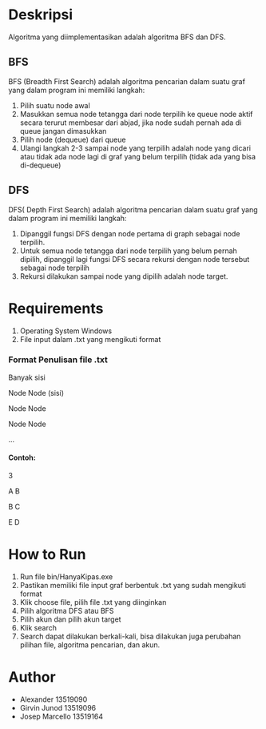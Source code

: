 # Deskripsi
Algoritma yang diimplementasikan adalah algoritma BFS dan DFS. 
## BFS
BFS (Breadth First Search) adalah algoritma pencarian dalam suatu graf yang dalam program ini memiliki langkah:
1. Pilih suatu node awal
2. Masukkan semua node tetangga dari node terpilih ke queue node aktif secara terurut membesar dari abjad, jika node sudah pernah ada di queue jangan dimasukkan
3. Pilih node (dequeue) dari queue
4. Ulangi langkah 2-3 sampai node yang terpilih adalah node yang dicari atau tidak ada node lagi di graf yang belum terpilih (tidak ada yang bisa di-dequeue)
## DFS
DFS( Depth First Search) adalah algoritma pencarian dalam suatu graf yang dalam program ini memiliki langkah:
1. Dipanggil fungsi DFS dengan node pertama di graph sebagai node terpilih.
2. Untuk semua node tetangga dari node terpilih yang belum pernah dipilih, dipanggil lagi fungsi DFS secara rekursi dengan node tersebut sebagai node terpilih
3. Rekursi dilakukan sampai node yang dipilih adalah node target.
# Requirements
1. Operating System Windows
2. File input dalam .txt yang mengikuti format
### Format Penulisan file .txt
Banyak sisi

Node Node (sisi)

Node Node

Node Node

...

#### Contoh:

3

A B

B C

E D

# How to Run
1. Run file bin/HanyaKipas.exe
2. Pastikan memiliki file input graf berbentuk .txt yang sudah mengikuti format
3. Klik choose file, pilih file .txt yang diinginkan
4. Pilih algoritma DFS atau BFS
5. Pilih akun dan pilih akun target
6. Klik search
7. Search dapat dilakukan berkali-kali, bisa dilakukan juga perubahan pilihan file, algoritma pencarian, dan akun.
# Author
- Alexander 13519090
- Girvin Junod 13519096
- Josep Marcello 13519164
